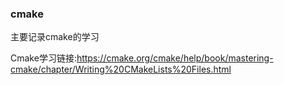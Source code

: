 ### cmake
主要记录cmake的学习

Cmake学习链接:https://cmake.org/cmake/help/book/mastering-cmake/chapter/Writing%20CMakeLists%20Files.html
